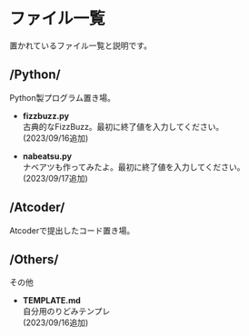# ファイル一覧
置かれているファイル一覧と説明です。  

## /Python/
Python製プログラム置き場。  

- **fizzbuzz.py**  
古典的なFizzBuzz。最初に終了値を入力してください。  
(2023/09/16追加)

- **nabeatsu.py**  
ナベアツも作ってみたよ。最初に終了値を入力してください。  
(2023/09/17追加)

## /Atcoder/
Atcoderで提出したコード置き場。  

## /Others/
その他  

- **TEMPLATE.md**  
自分用のりどみテンプレ  
(2023/09/16追加)
